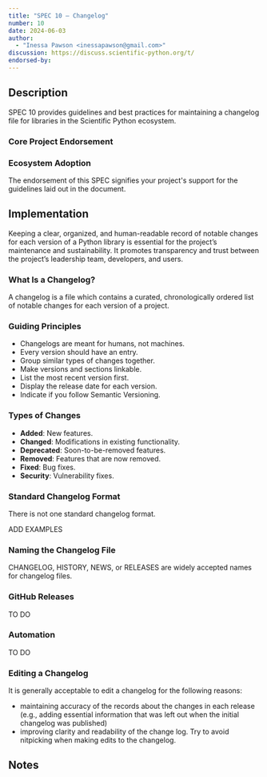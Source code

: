 ```yaml
---
title: "SPEC 10 — Changelog"
number: 10
date: 2024-06-03
author:
  - "Inessa Pawson <inessapawson@gmail.com>"
discussion: https://discuss.scientific-python.org/t/
endorsed-by:
---
```


## Description

SPEC 10 provides guidelines and best practices for maintaining a changelog file
for libraries in the Scientific Python ecosystem.

### Core Project Endorsement

<!--
Briefly discuss what it means for a core project to endorse this SPEC.
-->

### Ecosystem Adoption

The endorsement of this SPEC signifies your project's support for the guidelines 
laid out in the document.

## Implementation

Keeping a clear, organized, and human-readable record of notable changes for each 
version of a Python library is essential for the project’s maintenance and sustainability. 
It promotes transparency and trust between the project’s leadership team, developers, and users.

### What Is a Changelog?

A changelog is a file which contains a curated, chronologically ordered list of 
notable changes for each version of a project.

### Guiding Principles

- Changelogs are meant for humans, not machines.
- Every version should have an entry.
- Group similar types of changes together.
- Make versions and sections linkable.
- List the most recent version first.
- Display the release date for each version.
- Indicate if you follow Semantic Versioning.

### Types of Changes

- **Added**: New features.
- **Changed**: Modifications in existing functionality.
- **Deprecated**: Soon-to-be-removed features.
- **Removed**: Features that are now removed.
- **Fixed**: Bug fixes.
- **Security**: Vulnerability fixes.

### Standard Changelog Format
There is not one standard changelog format.

ADD EXAMPLES

### Naming the Changelog File
CHANGELOG, HISTORY, NEWS, or RELEASES are widely accepted names for changelog files.

### GitHub Releases

TO DO

### Automation

TO DO

### Editing a Changelog

It is generally acceptable to edit a changelog for the following reasons:
- maintaining accuracy of the records about the changes in each release (e.g., 
adding essential information that was left out when the initial changelog was published)
- improving clarity and readability of the change log. Try to avoid nitpicking when 
making edits to the changelog.

## Notes

<!--
Include a bulleted list of annotated links, comments,
and other ancillary information as needed.
-->
